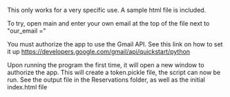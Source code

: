 This only works for a very specific use. A sample html file is included.

To try, open main and enter your own email at the top of the file next to "our_email ="

You must authorize the app to use the Gmail API. See this link on how to set it up https://developers.google.com/gmail/api/quickstart/python

Upon running the program the first time, it will open a new window to authorize the app. This will create a token.pickle file, the script can now be run.
See the output file in the Reservations folder, as well as the initial index.html file
